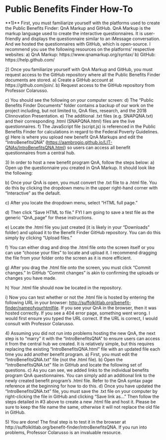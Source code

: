 # Public Benefits Finder How-To
<p> **1)**	First, you must familiarize yourself with the platforms used to create the Public Benefits Finder: QnA Markup and GitHub. QnA Markup is the markup language used to create the interactive questionnaires. It is user-friendly and displays the questionnaire similar to an iMessage conversation. And we hosted the questionnaires with GitHub, which is open-source. I recommend you use the following resources on the platforms’ respective websites:
a)	QnA Markup: https://www.qnamarkup.org/syntax/
b)	GitHub: https://help.github.com/ </P>
<p> 2)	Once you familiarize yourself with QnA Markup and GitHub, you must request access to the GitHub repository where all the Public Benefits Finder documents are stored.
a)	Create a GitHub account at https://github.com/join/.
b)	Request access to the GitHub repository from Professor Colarusso.

c)	You should see the following on your computer screen: 
d)	The “Public Benefits Finder Documents” folder contains a backup of our work on the project including, but not limited to, QnA files, research, and the 2018 Clinnovation Presentation. 
e)	The additional .txt files (e.g. SNAPQNA.txt) and their corresponding .html (SNAPQNA.html) files are the live questionnaires.
f)	The JavaScript file (script.js) is referenced in the Public Benefits Finder for calculations in regard to the Federal Poverty Guidelines. 
g)	Here is where you upload new benefit QnA Markups and edit the “IntroBenefitsQNA” (https://aambrogio.github.io/LIT-QNAs/IntroBenefitsQNA.html) so users can access all benefit questionnaires from a central hub. </P>
<p> 3)	In order to host a new benefit program QnA, follow the steps below:
a)	Open up the questionnaire you created in QnA Markup. It should look like the following: 

b)	Once your QnA is open, you must convert the .txt file to a .html file. You do this by clicking the dropdown menu in the upper right-hand corner with “Interactive” as the default.  

c)	After you locate the dropdown menu, select “HTML full page.” 

d)	Then click “Save HTML to file.” FYI I am going to save a test file as the generic “QnA_page” for these instructions. 

e)	Locate the .html file you just created (it is likely in your “Downloads” folder) and upload it to the Benefit Finder GitHub repository. You can do this simply by clicking “Upload files.”  

f)	You can either drag and drop the .html file onto the screen itself or you can use “choose your files” to locate and upload it. I recommend dragging the file from your folder onto the screen as it is more efficient. 

g)	After you drag the .html file onto the screen, you must click “Commit changes.” In GitHub “Commit changes” is akin to confirming the uploads or changes you have made. 

h)	Your .html file should now be located in the repository. 

i)	Now you can test whether or not the .html file is hosted by entering the following URL in your browser: http://suffolklitlab.org/benefit-finder/nameofyourhtmlfile. If you see your QnA in the browser, then it was hosted correctly. If you see a 404 error page, something went wrong. I would first ensure you typed the URL correct. If the URL is correct, I would consult with Professor Colarusso.
</p>
<p> 4)	Assuming you did not run into problems hosting the new QnA, the next step is to “marry” it with the “IntroBenefitsQNA” to ensure users can access it from the central hub we created. It is relatively simple, but this requires replacing the existing “IntroBenefitsQNA.html” file with an updated file each time you add another benefit program. 
a)	First, you must edit the “IntroBenefitsQNA.txt” file (not the .html file). 
b)	Open the “IntroBenefitsQNA.txt” file in GitHub and locate the following set of questions.   
c)	As you can see, we added links to the individual benefits program QnA questionnaires. You can simply add an additional link to the newly created benefit program’s .html file. Refer to the QnA syntax page reference at the beginning for how to do this. 
d)	Once you have updated the “IntroBenefitsQNA.txt” file, you must save the .txt file on your computer by right-clicking the file in GitHub and clicking “Save link as…” Then follow the steps detailed in #3 above to create a new .html file and host it. Please be sure to keep the file name the same, otherwise it will not replace the old file in GitHub. </P>
<p> 5)	You are done! The final step is to test it in the browser at http://suffolklitlab.org/benefit-finder/IntroBenefitsQNA. If you run into problems, Professor Colarusso is an invaluable resource. </p>
